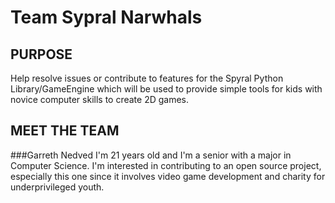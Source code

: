 Team Sypral Narwhals
====================

PURPOSE
--------
Help resolve issues or contribute to features for the Spyral Python Library/GameEngine
which will be used to provide simple tools for kids with novice computer skills to create 2D games.

MEET THE TEAM
--------------





###Garreth Nedved
	I'm 21 years old and I'm a senior with a major in Computer Science.
	I'm interested in contributing to an open source project, especially this one
	since it involves video game development and charity for underprivileged youth.